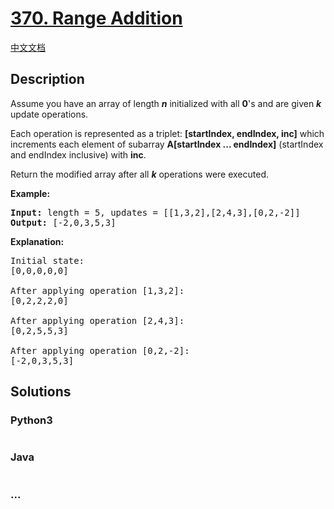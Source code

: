 # [370. Range Addition](https://leetcode.com/problems/range-addition)

[中文文档](/solution/0300-0399/0370.Range%20Addition/README.md)

## Description
<p>Assume you have an array of length <b><i>n</i></b> initialized with all <b>0</b>'s and are given <b><i>k</i></b> update operations.</p>

<p>Each operation is represented as a triplet: <b>[startIndex, endIndex, inc]</b> which increments each element of subarray <b>A[startIndex ... endIndex]</b> (startIndex and endIndex inclusive) with <b>inc</b>.</p>

<p>Return the modified array after all <b><i>k</i></b> operations were executed.</p>

<p><strong>Example:</strong></p>

<pre>
<strong>Input: </strong>length = <span id="example-input-1-1">5</span>, updates = <span id="example-input-1-2">[[1,3,2],[2,4,3],[0,2,-2]]</span>
<strong>Output: </strong><span id="example-output-1">[-2,0,3,5,3]</span>
</pre>

<p><b>Explanation:</b></p>

<pre>
Initial state:
[0,0,0,0,0]

After applying operation [1,3,2]:
[0,2,2,2,0]

After applying operation [2,4,3]:
[0,2,5,5,3]

After applying operation [0,2,-2]:
[-2,0,3,5,3]
</pre>


## Solutions


<!-- tabs:start -->

### **Python3**

```python

```

### **Java**

```java

```

### **...**
```

```

<!-- tabs:end -->